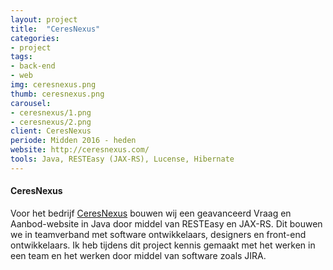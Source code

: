 ```yaml
---
layout: project
title:  "CeresNexus"
categories:
- project
tags:
- back-end
- web
img: ceresnexus.png
thumb: ceresnexus.png
carousel:
- ceresnexus/1.png
- ceresnexus/2.png
client: CeresNexus
periode: Midden 2016 - heden
website: http://ceresnexus.com/
tools: Java, RESTEasy (JAX-RS), Lucense, Hibernate
---
```


#### CeresNexus

Voor het bedrijf [CeresNexus](http://ceresnexus.com/) bouwen wij een geavanceerd Vraag en Aanbod-website in Java door middel van RESTEasy en JAX-RS.
Dit bouwen we in teamverband met software ontwikkelaars, designers en front-end ontwikkelaars. Ik heb tijdens dit project kennis gemaakt met het werken in een team en het werken door middel van software zoals JIRA.